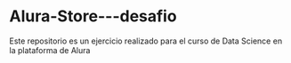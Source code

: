 # Alura-Store---desafio
Este repositorio es un ejercicio realizado para el curso de Data Science en la plataforma de Alura
